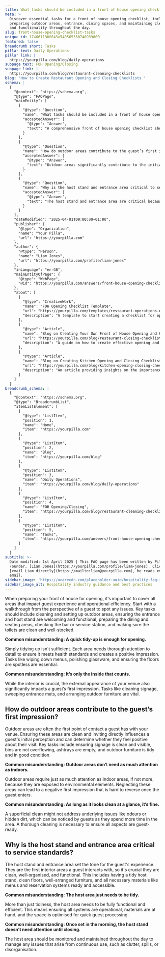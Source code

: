 ```yaml
---
title: What tasks should be included in a front of house opening checklist?
meta: >
  Discover essential tasks for a front of house opening checklist, including
  preparing outdoor areas, entrance, dining spaces, and maintaining cleanliness
  and functionality throughout the day.
slug: front-house-opening-checklist-tasks
unique id: 1746611300643x540565330740909800
featured: false
breadcrumb short: Tasks
pillar text: Daily Operations
pillar link: |
  https://yourpilla.com/blog/daily-operations
subpage text: FOH Opening/Closing
subpage link: |
  https://yourpilla.com/blog/restaurant-cleaning-checklists
blog: 'How to Create Restaurant Opening and Closing Checklists '
schema: |
  {
    "@context": "https://schema.org",
    "@type": "FAQPage",
    "mainEntity": [
      {
        "@type": "Question",
        "name": "What tasks should be included in a front of house opening checklist?",
        "acceptedAnswer": {
          "@type": "Answer",
          "text": "A comprehensive front of house opening checklist should include the following tasks: (1) Conduct a guest perspective walkthrough to identify any issues. (2) Clean and set up outdoor areas. (3) Ensure the entrance and host stand are welcoming and functional. (4) Prepare dining and seating areas. (5) Check the bar or service station. (6) Ensure toilets are clean and well-stocked. Thorough attention to detail in each area is essential to meet health standards and create a positive first impression."
        }
      },
      {
        "@type": "Question",
        "name": "How do outdoor areas contribute to the guest’s first impression?",
        "acceptedAnswer": {
          "@type": "Answer",
          "text": "Outdoor areas significantly contribute to the initial impression of your venue. Ensuring these areas are clean, inviting, and well-maintained is vital as they are the first point of contact for guests. Key tasks include having clean signage, clearing bins, emptying ashtrays, and ensuring outdoor furniture is tidy and in good condition. Thorough cleaning is necessary to avoid negative first impressions."
        }
      },
      {
        "@type": "Question",
        "name": "Why is the host stand and entrance area critical to service standards?",
        "acceptedAnswer": {
          "@type": "Answer",
          "text": "The host stand and entrance area are critical because they set the initial tone for the guest's experience. These areas should be clean, well-organised, and functional, contributing to a smooth guest processing. This includes maintaining tidiness, ensuring systems are operational, and that all necessary materials are ready and accessible. Regular monitoring throughout the day is necessary to maintain high service standards."
        }
      }
    ],
    "dateModified": "2025-04-01T09:00:00+01:00",
    "publisher": {
      "@type": "Organization",
      "name": "Your Pilla",
      "url": "https://yourpilla.com"
    },
    "author": {
      "@type": "Person",
      "name": "Liam Jones",
      "url": "https://yourpilla.com/profile/liam-jones"
    },
    "inLanguage": "en-GB",
    "mainEntityOfPage": {
      "@type": "WebPage",
      "@id": "https://yourpilla.com/answers/front-house-opening-checklist-tasks"
    },
    "about": [
      {
        "@type": "CreativeWork",
        "name": "FOH Opening Checklist Template",
        "url": "https://yourpilla.com/templates/restaurant-operations-opening-checklist",
        "description": "A template to start creating a checklist for opening front of house operations, customizable to specific site needs."
      },
      {
        "@type": "Article",
        "name": "Blog on Creating Your Own Front of House Opening and Closing Checklists",
        "url": "https://yourpilla.com/blog/restaurant-closing-checklist",
        "description": "A guide on how to create effective opening and closing checklists for the front of house to ensure operational efficiency and guest satisfaction."
      },
      {
        "@type": "Article",
        "name": "Blog on Creating Kitchen Opening and Closing Checklists",
        "url": "https://yourpilla.com/blog/kitchen-opening-closing-checklists",
        "description": "An article providing insights on the importance and steps to create kitchen-specific opening and closing checklists."
      }
    ]
  }
breadcrumb_schema: |
  {
    "@context": "https://schema.org",
    "@type": "BreadcrumbList",
    "itemListElement": [
      {
        "@type": "ListItem",
        "position": 1,
        "name": "Home",
        "item": "https://yourpilla.com"
      },
      {
        "@type": "ListItem",
        "position": 2,
        "name": "Blog",
        "item": "https://yourpilla.com/blog"
      },
      {
        "@type": "ListItem",
        "position": 3,
        "name": "Daily Operations",
        "item": "https://yourpilla.com/blog/daily-operations"
      },
      {
        "@type": "ListItem",
        "position": 4,
        "name": "FOH Opening/Closing",
        "item": "https://yourpilla.com/blog/restaurant-cleaning-checklists"
      },
      {
        "@type": "ListItem",
        "position": 5,
        "name": "Tasks",
        "item": "https://yourpilla.com/answers/front-house-opening-checklist-tasks"
      }
    ]
  }
subtitle: >-
  Date modified: 1st April 2025 | This FAQ page has been written by Pilla
  Founder, [Liam Jones](https://yourpilla.com/profile/liam-jones). Click to
  [email Liam directly](https://mailto:liam@yourpilla.com), he reads every
  email.
sidebar_image: 'https://ucarecdn.com/placeholder-uuid/hospitality-faq-image.jpg'
sidebar_image_alt: Hospitality industry guidance and best practices
---
```

When preparing your front of house for opening, it's important to cover all areas that impact guest experience and operational efficiency. Start with a walkthrough from the perspective of a guest to spot any issues. Key tasks should include cleaning and setting up outdoor areas, ensuring the entrance and host stand are welcoming and functional, preparing the dining and seating areas, checking the bar or service station, and making sure the toilets are clean and well-stocked.

**Common misunderstanding: A quick tidy-up is enough for opening.**

Simply tidying up isn't sufficient. Each area needs thorough attention to detail to ensure it meets health standards and creates a positive impression. Tasks like wiping down menus, polishing glassware, and ensuring the floors are spotless are essential.

**Common misunderstanding: It’s only the inside that counts.**

While the interior is crucial, the external appearance of your venue also significantly impacts a guest’s first impression. Tasks like cleaning signage, sweeping entrance mats, and arranging outdoor furniture are vital.

## How do outdoor areas contribute to the guest’s first impression?

Outdoor areas are often the first point of contact a guest has with your venue. Ensuring these areas are clean and inviting directly influences a guest's initial perception and can determine whether they feel positive about their visit. Key tasks include ensuring signage is clean and visible, bins are not overflowing, ashtrays are empty, and outdoor furniture is tidy and in good condition.

**Common misunderstanding: Outdoor areas don’t need as much attention as indoors.**

Outdoor areas require just as much attention as indoor areas, if not more, because they are exposed to environmental elements. Neglecting these areas can lead to a negative first impression that is hard to reverse once the guest enters.

**Common misunderstanding: As long as it looks clean at a glance, it’s fine.**

A superficial clean might not address underlying issues like odours or hidden dirt, which can be noticed by guests as they spend more time in the area. A thorough cleaning is necessary to ensure all aspects are guest-ready.

## Why is the host stand and entrance area critical to service standards?

The host stand and entrance area set the tone for the guest's experience. They are the first interior areas a guest interacts with, so it's crucial they are clean, well-organised, and functional. This includes having a tidy host stand, clean floors, well-arranged furniture, and all necessary materials like menus and reservation systems ready and accessible.

**Common misunderstanding: The host area just needs to be tidy.**

More than just tidiness, the host area needs to be fully functional and efficient. This means ensuring all systems are operational, materials are at hand, and the space is optimised for quick guest processing.

**Common misunderstanding: Once set in the morning, the host stand doesn’t need attention until closing.**

The host area should be monitored and maintained throughout the day to manage any issues that arise from continuous use, such as clutter, spills, or disorganisation.

